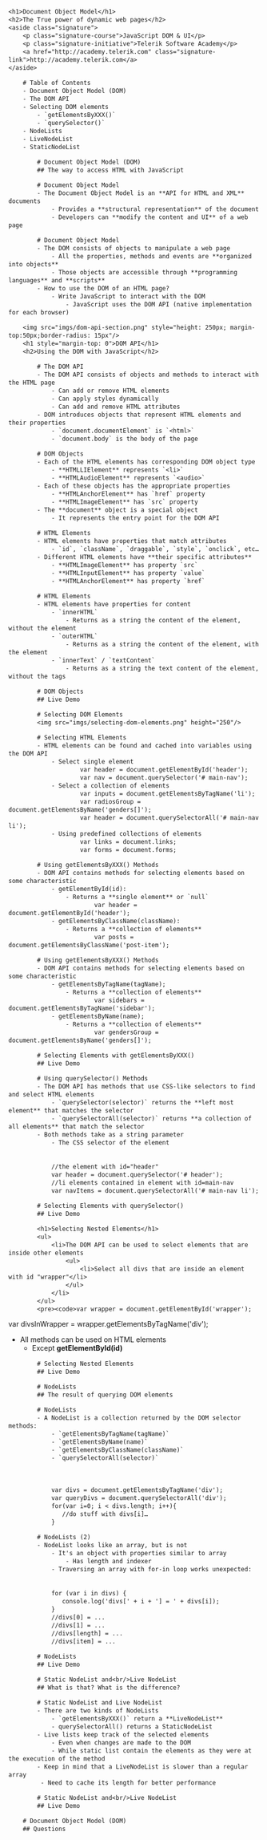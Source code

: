 <!-- attr: { hasScriptWrapper:true, class:"slide-title" } -->
    <h1>Document Object Model</h1>
    <h2>The True power of dynamic web pages</h2>
    <aside class="signature">
        <p class="signature-course">JavaScript DOM & UI</p>
        <p class="signature-initiative">Telerik Software Academy</p>
        <a href="http://academy.telerik.com" class="signature-link">http://academy.telerik.com</a>
    </aside>

<!-- Table of Contents -->
<!-- attr: { hasScriptWrapper:true,  } -->
        # Table of Contents
        - Document Object Model (DOM)
        - The DOM API
        - Selecting DOM elements
            - `getElementsByXXX()`
            - `querySelector()`
        - NodeLists
        - LiveNodeList
        - StaticNodeList

<!-- Document Object Model -->
<!-- section start -->
<!-- attr: { hasScriptWrapper:true, class:"slide-section" } -->
            # Document Object Model (DOM)
            ## The way to access HTML with JavaScript

<!-- attr: { hasScriptWrapper:true } -->
            # Document Object Model
            - The Document Object Model is an **API for HTML and XML** documents
                - Provides a **structural representation** of the document
                - Developers can **modify the content and UI** of a web page

<!-- attr: { hasScriptWrapper:true } -->
            # Document Object Model
            - The DOM consists of objects to manipulate a web page
                - All the properties, methods and events are **organized into objects**
                - Those objects are accessible through **programming languages** and **scripts**
            - How to use the DOM of an HTML page?
                - Write JavaScript to interact with the DOM
                    - JavaScript uses the DOM API (native implementation for each browser)


<!-- DOM API -->
<!-- section start -->
<!-- attr: { hasScriptWrapper:true, class:"slide-section" style:"text-align: center" } -->
        <img src="imgs/dom-api-section.png" style="height: 250px; margin-top:50px;border-radius: 15px"/>
        <h1 style="margin-top: 0">DOM API</h1>
        <h2>Using the DOM with JavaScript</h2>
<!-- attr: { hasScriptWrapper:true } -->
            # The DOM API
            - The DOM API consists of objects and methods to interact with the HTML page
                - Can add or remove HTML elements
                - Can apply styles dynamically
                - Can add and remove HTML attributes
            - DOM introduces objects that represent HTML elements and their properties
                - `document.documentElement` is `<html>`
                - `document.body` is the body of the page

<!-- attr: { hasScriptWrapper:true } -->
            # DOM Objects
            - Each of the HTML elements has corresponding DOM object type
                - **HTMLLIElement** represents `<li>`
                - **HTMLAudioElement** represents `<audio>`
            - Each of these objects has the appropriate properties
                - **HTMLAnchorElement** has `href` property
                - **HTMLImageElement** has `src` property
            - The **document** object is a special object
                - It represents the entry point for the DOM API

<!-- attr: { hasScriptWrapper:true } -->
            # HTML Elements
            - HTML elements have properties that match attributes
                - `id`, `className`, `draggable`, `style`, `onclick`, etc…
            - Different HTML elements have **their specific attributes**
                - **HTMLImageElement** has property `src`
                - **HTMLInputElement** has property `value`
                - **HTMLAnchorElement** has property `href`

<!-- attr: { hasScriptWrapper:true } -->
            # HTML Elements
            - HTML elements have properties for content
                - `innerHTML`
                    - Returns as a string the content of the element, without the element
                - `outerHTML`
                    - Returns as a string the content of the element, with the element
                - `innerText` / `textContent`
                    - Returns as a string the text content of the element, without the tags

<!-- attr: { hasScriptWrapper:true, class:"slide-section" } -->
            # DOM Objects
            ## Live Demo


<!-- Selecting DOM Elements -->
<!-- section start -->
<!-- attr: { hasScriptWrapper:true, class:"slide-section" } -->
            # Selecting DOM Elements
            <img src="imgs/selecting-dom-elements.png" height="250"/>

<!-- attr: { hasScriptWrapper:true, style:"font-size:43px" } -->
            # Selecting HTML Elements
            - HTML elements can be found and cached into variables using the DOM API
                - Select single element
                        var header = document.getElementById('header');
                        var nav = document.querySelector('# main-nav');
                - Select a collection of elements
                        var inputs = document.getElementsByTagName('li');
                        var radiosGroup = document.getElementsByName('genders[]');
                        var header = document.querySelectorAll('# main-nav li');
                - Using predefined collections of elements
                        var links = document.links;
                        var forms = document.forms;

<!-- attr: { hasScriptWrapper:true, style:"font-size: 43px" } -->
            # Using getElementsByXXX() Methods
            - DOM API contains methods for selecting elements based on some characteristic
                - getElementById(id):
                    - Returns a **single element** or `null`
                            var header = document.getElementById('header');
                - getElementsByClassName(className):
                    - Returns a **collection of elements**
                            var posts = document.getElementsByClassName('post-item');

<!-- attr: { hasScriptWrapper:true, style:"font-size: 43px" } -->
            # Using getElementsByXXX() Methods
            - DOM API contains methods for selecting elements based on some characteristic
                - getElementsByTagName(tagName);
                    - Returns a **collection of elements**
                            var sidebars = document.getElementsByTagName('sidebar');
                - getElementsByName(name);
                    - Returns a **collection of elements**
                            var gendersGroup = document.getElementsByName('genders[]');

<!-- attr: { hasScriptWrapper:true, class:"slide-section" } -->
            # Selecting Elements with getElementsByXXX()
            ## Live Demo

<!-- attr: { hasScriptWrapper:true, style:"font-size: 43px" } -->
            # Using querySelector() Methods
            - The DOM API has methods that use CSS-like selectors to find and select HTML elements
                - `querySelector(selector)` returns the **left most element** that matches the selector
                - `querySelectorAll(selector)` returns **a collection of all elements** that match the selector
            - Both methods take as a string parameter
                - The CSS selector of the element


                //the element with id="header"
                var header = document.querySelector('# header');
                //li elements contained in element with id=main-nav
                var navItems = document.querySelectorAll('# main-nav li');

<!-- attr: { hasScriptWrapper:true, class:"slide-section" } -->
            # Selecting Elements with querySelector()
            ## Live Demo

<!-- attr: { hasScriptWrapper:true, style:"font-size: 43px" } -->
            <h1>Selecting Nested Elements</h1>
            <ul>
                <li>The DOM API can be used to select elements that are inside other elements
                    <ul>
                        <li>Select all divs that are inside an element with id "wrapper"</li>
                    </ul>
                </li>
            </ul>
            <pre><code>var wrapper = document.getElementById('wrapper');
var divsInWrapper = wrapper.getElementsByTagName('div');</code></pre>
            <ul>
                <li>All methods can be used on HTML elements
                    <ul>
                        <li>Except <strong>getElementById(id)</strong></li>
                    </ul>
                </li>
            </ul>
<!-- attr: { hasScriptWrapper:true, class:"slide-section" } -->
            # Selecting Nested Elements
            ## Live Demo


<!-- NodeLists -->
<!-- section start -->
<!-- attr: { hasScriptWrapper:true, class:"slide-section" } -->
            # NodeLists
            ## The result of querying DOM elements

<!-- attr: { hasScriptWrapper:true } -->
            # NodeLists
            - A NodeList is a collection returned by the DOM selector methods:
                - `getElementsByTagName(tagName)`
                - `getElementsByName(name)`
                - `getElementsByClassName(className)`
                - `querySelectorAll(selector)`



                var divs = document.getElementsByTagName('div');
                var queryDivs = document.querySelectorAll('div');
                for(var i=0; i < divs.length; i++){
                   //do stuff with divs[i]…
                }

<!-- attr: { hasScriptWrapper:true } -->
            # NodeLists (2)
            - NodeList looks like an array, but is not
                - It's an object with properties similar to array
                    - Has length and indexer
                - Traversing an array with for-in loop works unexpected:


                for (var i in divs) {
                   console.log('divs[' + i + '] = ' + divs[i]);
                }
                //divs[0] = ...
                //divs[1] = ...
                //divs[length] = ...
                //divs[item] = ...

<!-- attr: { hasScriptWrapper:true, class:"slide-section" } -->
            # NodeLists
            ## Live Demo


<!-- Static and Live Node Lists -->
<!-- section start -->
<!-- attr: { hasScriptWrapper:true, class:"slide-section" } -->
            # Static NodeList and<br/>Live NodeList
            ## What is that? What is the difference?

<!-- attr: { hasScriptWrapper:true, style:"font-size:43px" } -->
            # Static NodeList and Live NodeList
            - There are two kinds of NodeLists
                - `getElementsByXXX()` return a **LiveNodeList**
                - querySelectorAll() returns a StaticNodeList
            - Live lists keep track of the selected elements
                - Even when changes are made to the DOM
                - While static list contain the elements as they were at the execution of the method
            - Keep in mind that a LiveNodeList is slower than a regular array
             - Need to cache its length for better performance

<!-- attr: { hasScriptWrapper:true, class:"slide-section" } -->
            # Static NodeList and<br/>Live NodeList
            ## Live Demo

<!-- attr: { hasScriptWrapper:true, class:"slide-questions" } -->
        # Document Object Model (DOM)
        ## Questions
